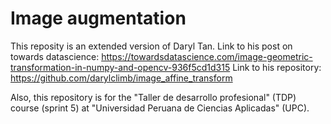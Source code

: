 # Image augmentation

This reposity is an extended version of Daryl Tan.
Link to his post on towards datascience: https://towardsdatascience.com/image-geometric-transformation-in-numpy-and-opencv-936f5cd1d315
Link to his repository: https://github.com/darylclimb/image_affine_transform

Also, this repository is for the "Taller de desarrollo profesional" (TDP) course (sprint 5) at "Universidad Peruana de Ciencias Aplicadas" (UPC).
